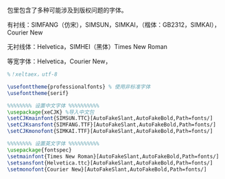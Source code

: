 包里包含了多种可能涉及到版权问题的字体。

有衬线：SIMFANG（仿宋），SIMSUN，SIMKAI，（楷体：GB2312，SIMKAI），Courier New

无衬线体：Helvetica，SIMHEI（黑体）Times New Roman

等宽字体：Helvetica，Courier New，



```latex
%！xeltaex，utf-8

\usefonttheme{professionalfonts} % 使用非标准字体
\usefonttheme{serif}

%%%%%%%% 设置中文字体 %%%%%%%%%%
\usepackage{xeCJK} %导入中文包
\setCJKmainfont{SIMSUN.TTC}[AutoFakeSlant,AutoFakeBold,Path=fonts/]
\setCJKsansfont{SIMFANG.TTF}[AutoFakeSlant,AutoFakeBold,Path=fonts/]
\setCJKmonofont{SIMKAI.TTF}[AutoFakeSlant,AutoFakeBold,Path=fonts/]

%%%%%%%% 设置英文字体 %%%%%%%%%%
\usepackage{fontspec}
\setmainfont{Times New Roman}[AutoFakeSlant,AutoFakeBold,Path=fonts/]
\setsansfont{Helvetica.ttc}[AutoFakeSlant,AutoFakeBold,Path=fonts/]
\setmonofont{Courier New}[AutoFakeSlant,AutoFakeBold,Path=fonts/]
```

